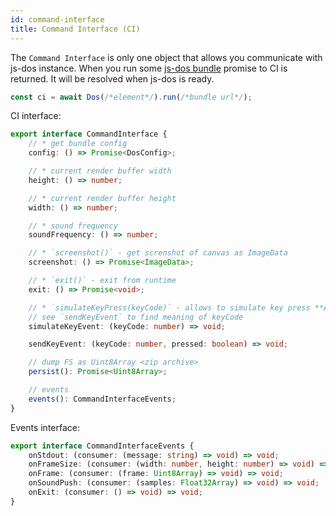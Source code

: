 ```yaml
---
id: command-interface 
title: Command Interface (CI)
---
```


The `Command Interface` is only one object that allows you communicate with js-dos instance.
When you run some [js-dos bundle](overview.md#js-dos-bundle) promise to CI is returned.
It will be resolved when js-dos is ready.

```js
const ci = await Dos(/*element*/).run(/*bundle url*/);
```

CI interface:

```typescript
export interface CommandInterface {
    // * get bundle config
    config: () => Promise<DosConfig>;

    // * current render buffer width
    height: () => number;

    // * current render buffer height
    width: () => number;

    // * sound frequency
    soundFrequency: () => number;

    // * `screenshot()` - get screnshot of canvas as ImageData
    screenshot: () => Promise<ImageData>;

    // * `exit()` - exit from runtime
    exit: () => Promise<void>;

    // * `simulateKeyPress(keyCode)` - allows to simulate key press **AND** release event for key code
    // see `sendKeyEvent` to find meaning of keyCode
    simulateKeyEvent: (keyCode: number) => void;

    sendKeyEvent: (keyCode: number, pressed: boolean) => void;

    // dump FS as Uint8Array <zip archive>
    persist(): Promise<Uint8Array>;

    // events
    events(): CommandInterfaceEvents;
}
```

Events interface:
```typescript
export interface CommandInterfaceEvents {
    onStdout: (consumer: (message: string) => void) => void;
    onFrameSize: (consumer: (width: number, height: number) => void) => void;
    onFrame: (consumer: (frame: Uint8Array) => void) => void;
    onSoundPush: (consumer: (samples: Float32Array) => void) => void;
    onExit: (consumer: () => void) => void;
}
```
